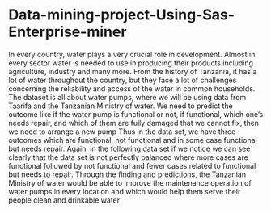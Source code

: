 # Data-mining-project-Using-Sas-Enterprise-miner
In every country, water plays a very crucial role in development. Almost in every sector water is needed to use in producing their products including agriculture, industry and many more. From the history of Tanzania, it has a lot of water throughout the country, but they face a lot of challenges concerning the reliability and access of the water in common households.   The dataset is all about water pumps, where we will be using data from Taarifa and the Tanzanian Ministry of water. We need to predict the outcome like if the water pump is functional or not, if functional, which one’s needs repair, and which of them are fully damaged that we cannot fix, then we need to arrange a new pump Thus in the data set, we have three outcomes which are functional, not functional and in some case functional but needs repair. Again, in the following data set if we notice we can see clearly that the data set is not perfectly balanced where more cases are functional followed by not functional and fewer cases related to functional but needs to repair. Through the finding and predictions, the Tanzanian Ministry of water would be able to improve the maintenance operation of water pumps in every location and which would help them serve their people clean and drinkable water
